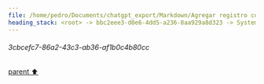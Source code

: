 ```yaml
---
file: /home/pedro/Documents/chatgpt_export/Markdown/Agregar registro con loguru.md
heading_stack: <root> -> bbc2eee3-d0e6-4dd5-a236-8aa929a8d323 -> System -> ce7fde3a-941f-4b7f-ac86-97a263e435dc -> System -> aaa26063-605a-4e6d-929e-590ee6e356d6 -> User -> f4b54abd-ea04-45dc-9235-d973f24c1a64 -> Assistant -> aaa2cf6b-49d5-489c-827b-3b1cdfb42d70 -> User -> 3cbcefc7-86a2-43c3-ab36-af1b0c4b80cc
---
```

###### 3cbcefc7-86a2-43c3-ab36-af1b0c4b80cc
[parent ⬆️](#aaa2cf6b-49d5-489c-827b-3b1cdfb42d70)
